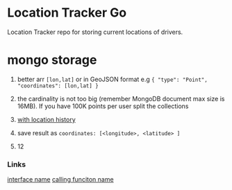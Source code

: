 # Location Tracker Go

Location Tracker repo for storing current locations of drivers.



# mongo storage
1. better arr ``` [lon,lat] ``` or in GeoJSON format e.g ``` { "type": "Point", "coordinates": [lon,lat] } ```

2. the cardinality is not too big (remember MongoDB document max size is 16MB). If you have 100K points per user split the collections

3. [with location history](https://www.confluent.io/blog/fleet-management-gps-tracking-with-confluent-cloud-mongodb/)

4. save result as ``` coordinates: [<longitude>, <latitude> ] ```

5. 12



### Links
[interface name](https://play.golang.org/p/Lv6-qqqQsH)
[calling funciton name](https://play.golang.org/)